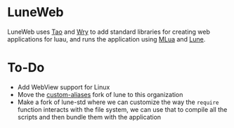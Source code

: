 # LuneWeb

LuneWeb uses [Tao](https://github.com/tauri-apps/tao) and [Wry](https://github.com/tauri-apps/wry) to add standard libraries for creating web applications for luau, and runs the application using [MLua](https://github.com/mlua-rs/mlua) and [Lune](https://github.com/lune-org/lune).

# To-Do

- Add WebView support for Linux
- Move the [custom-aliases](https://github.com/HighFlowey/luneweb/tree/custom-aliases) fork of lune to this organization
- Make a fork of lune-std where we can customize the way the `require` function interacts with the file system, we can use that to compile all the scripts and then bundle them with the application
